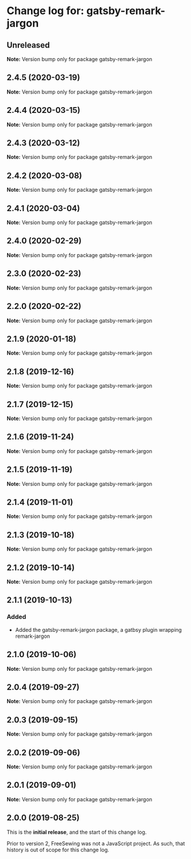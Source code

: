 # Change log for: gatsby-remark-jargon


## Unreleased

**Note:** Version bump only for package gatsby-remark-jargon


## 2.4.5 (2020-03-19)

**Note:** Version bump only for package gatsby-remark-jargon


## 2.4.4 (2020-03-15)

**Note:** Version bump only for package gatsby-remark-jargon


## 2.4.3 (2020-03-12)

**Note:** Version bump only for package gatsby-remark-jargon


## 2.4.2 (2020-03-08)

**Note:** Version bump only for package gatsby-remark-jargon


## 2.4.1 (2020-03-04)

**Note:** Version bump only for package gatsby-remark-jargon


## 2.4.0 (2020-02-29)

**Note:** Version bump only for package gatsby-remark-jargon


## 2.3.0 (2020-02-23)

**Note:** Version bump only for package gatsby-remark-jargon


## 2.2.0 (2020-02-22)

**Note:** Version bump only for package gatsby-remark-jargon


## 2.1.9 (2020-01-18)

**Note:** Version bump only for package gatsby-remark-jargon


## 2.1.8 (2019-12-16)

**Note:** Version bump only for package gatsby-remark-jargon


## 2.1.7 (2019-12-15)

**Note:** Version bump only for package gatsby-remark-jargon


## 2.1.6 (2019-11-24)

**Note:** Version bump only for package gatsby-remark-jargon


## 2.1.5 (2019-11-19)

**Note:** Version bump only for package gatsby-remark-jargon


## 2.1.4 (2019-11-01)

**Note:** Version bump only for package gatsby-remark-jargon


## 2.1.3 (2019-10-18)

**Note:** Version bump only for package gatsby-remark-jargon


## 2.1.2 (2019-10-14)

**Note:** Version bump only for package gatsby-remark-jargon


## 2.1.1 (2019-10-13)

### Added

 - Added the gatsby-remark-jargon package, a gatbsy plugin wrapping remark-jargon
## 2.1.0 (2019-10-06)

**Note:** Version bump only for package gatsby-remark-jargon


## 2.0.4 (2019-09-27)

**Note:** Version bump only for package gatsby-remark-jargon


## 2.0.3 (2019-09-15)

**Note:** Version bump only for package gatsby-remark-jargon


## 2.0.2 (2019-09-06)

**Note:** Version bump only for package gatsby-remark-jargon


## 2.0.1 (2019-09-01)

**Note:** Version bump only for package gatsby-remark-jargon




## 2.0.0 (2019-08-25)

This is the **initial release**, and the start of this change log.

Prior to version 2, FreeSewing was not a JavaScript project.
As such, that history is out of scope for this change log.
